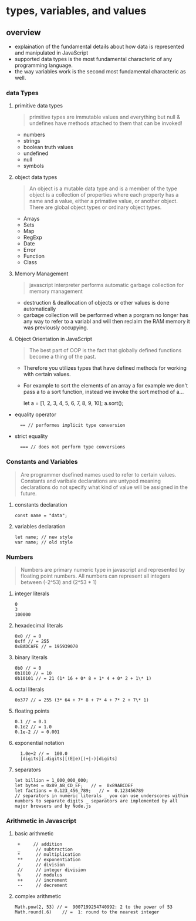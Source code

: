# types, variables, and values

## overview

- explaination of the fundamental details about how data is represented and manipulated in JavaScript
- supported data types is the most fundamental characteric of any programming language.
- the way variables work is the second most fundamental characteric as well.

### data Types

1. primitive data types

   > primitive types are immutable values and everything but null & undefines have methods attached to them that can be invoked!

   - numbers
   - strings
   - boolean truth values
   - undefined
   - null
   - symbols

2. object data types

   > An object is a mutable data type and is a member of the type object is a collection of properties where each property has a name and a value, either a primative value, or another object. There are global object types or ordinary object types.

   - Arrays
   - Sets
   - Map
   - RegExp
   - Date
   - Error
   - Function
   - Class

3. Memory Management

   > javascript interpreter performs automatic garbage collection for memory management

   - destruction & deallocation of objects or other values is done automatically
   - garbage collection will be performed when a porgram no longer has any way to refer to a variabl and will then reclaim the RAM memory it was previously occupying.

4. Object Orientation in JavaScript

   > The best part of OOP is the fact that globally defined functions become a thing of the past.

   - Therefore you utilizes types that have defined methods for working with certain values.

   - For example to sort the elements of an array a for example we don't pass a to a sort function, instead we invoke the sort method of a...

     let a = [1, 2, 3, 4, 5, 6, 7, 8, 9, 10];
     a.sort();

- equality operator

        == // performes implicit type conversion

- strict equality

        === // does not perform type conversions

### Constants and Variables

> Are programmer dsefined names used to refer to certain values. Constants and varibale declarations are untyped meaning declarations do not specify what kind of value will be assigned in the future.

1.  constants declaration

        const name = "data";

2.  variables declaration

        let name; // new style
        var name; // old style

### Numbers

> Numbers are primary numeric type in javascript and represented by floating point numbers. All numbers can represent all integers between (-2^53) and (2^53 \* 1)

1.  integer literals

        0
        3
        100000

2.  hexadecimal literals

        0x0 // = 0
        0xff // = 255
        0xBADCAFE // = 195939070

3.  binary literals

        0b0 // = 0
        0b1010 // = 10
        0b10101 // = 21 (1* 16 + 0* 8 + 1* 4 + 0* 2 + 1\* 1)

4.  octal literals

        0o377 // = 255 (3* 64 + 7* 8 + 7* 4 + 7* 2 + 7\* 1)

5.  floating points

        0.1 // = 0.1
        0.1e2 // = 1.0
        0.1e-2 // = 0.001

6.  exponential notation

          1.0e+2 // =  100.0
          [digits][.digits][(E|e)[(+|-)]digits]

7.  separators

        let billion = 1_000_000_000;
        let bytes = 0x89_AB_CD_EF;   // =  0x89ABCDEF
        let factions = 0.123_456_789;   // =  0.123456789
        // separators in numeric literals _ you can use underscores within numbers to separate digits _ separators are implemented by all major browsers and by Node.js

### Arithmetic in Javascript

1.  basic arithmetic

         +     // addition
         _      // subtraction
         *      // multiplication
         **     // exponentiation
         /      // division
         //     // integer division
         %      // modulus
         ++     // increment
         --     // decrement

2.  complex arithmetic

        Math.pow(2, 53) // =  9007199254740992: 2 to the power of 53
        Math.round(.6)    // =  1: round to the nearest integer
